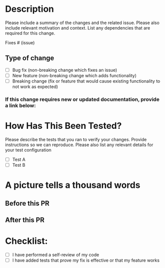 # Description

Please include a summary of the changes and the related issue. Please also include relevant motivation and context. List any dependencies that are required for this change.

Fixes # (issue)

## Type of change

- [ ] Bug fix (non-breaking change which fixes an issue)
- [ ] New feature (non-breaking change which adds functionality)
- [ ] Breaking change (fix or feature that would cause existing functionality to not work as expected)

### If this change requires new or updated documentation, provide a link below:


# How Has This Been Tested?

Please describe the tests that you ran to verify your changes. Provide instructions so we can reproduce. Please also list any relevant details for your test configuration

- [ ] Test A
- [ ] Test B

# A picture tells a thousand words

## Before this PR

## After this PR

# Checklist:

- [ ] I have performed a self-review of my code
- [ ] I have added tests that prove my fix is effective or that my feature works
